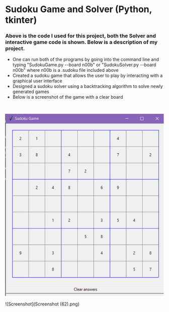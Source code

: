 # Sudoku Game and Solver (Python, tkinter)
### Above is the code I used for this project, both the Solver and interactive game code is shown. Below is a description of my project.
- One can run both of the programs by going into the command line and typing "SudokuGame.py --board n00b" or "SudokuSolver.py --board n00b" where n00b is a .sudoku file included above
- Created a sudoku game that allows the user to play by interacting with a graphical user interface
- Designed a sudoku solver using a backtracking algorithm to solve newly generated games
- Below is a screenshot of the game with a clear board
<br /> 

![Screenshot](SudokuScreenshot.png)

![Screenshot](Screenshot (62).png)

